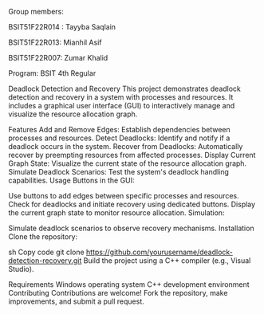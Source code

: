 Group members:

BSIT51F22R014 : Tayyba Saqlain

BSIT51F22R013: Mianhil Asif

BSIT51F22R007: Zumar Khalid

Program:
BSIT 4th Regular

Deadlock Detection and Recovery
This project demonstrates deadlock detection and recovery in a system with processes and resources. It includes a graphical user interface (GUI) to interactively manage and visualize the resource allocation graph.

Features
Add and Remove Edges: Establish dependencies between processes and resources.
Detect Deadlocks: Identify and notify if a deadlock occurs in the system.
Recover from Deadlocks: Automatically recover by preempting resources from affected processes.
Display Current Graph State: Visualize the current state of the resource allocation graph.
Simulate Deadlock Scenarios: Test the system's deadlock handling capabilities.
Usage
Buttons in the GUI:

Use buttons to add edges between specific processes and resources.
Check for deadlocks and initiate recovery using dedicated buttons.
Display the current graph state to monitor resource allocation.
Simulation:

Simulate deadlock scenarios to observe recovery mechanisms.
Installation
Clone the repository:

sh
Copy code
git clone https://github.com/yourusername/deadlock-detection-recovery.git
Build the project using a C++ compiler (e.g., Visual Studio).

Requirements
Windows operating system
C++ development environment
Contributing
Contributions are welcome! Fork the repository, make improvements, and submit a pull request.



